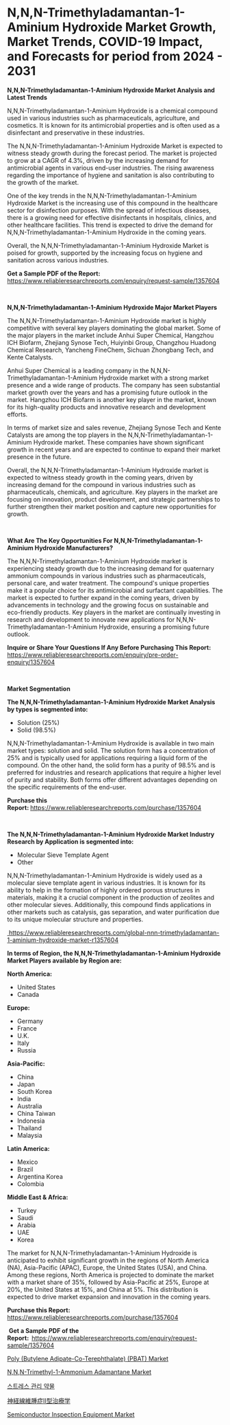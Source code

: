<p><h1>N,N,N-Trimethyladamantan-1-Aminium Hydroxide Market Growth, Market Trends, COVID-19 Impact, and Forecasts for period from 2024 - 2031</h1></p><p><strong>N,N,N-Trimethyladamantan-1-Aminium Hydroxide Market Analysis and Latest Trends</strong></p>
<p><p>N,N,N-Trimethyladamantan-1-Aminium Hydroxide is a chemical compound used in various industries such as pharmaceuticals, agriculture, and cosmetics. It is known for its antimicrobial properties and is often used as a disinfectant and preservative in these industries.</p><p>The N,N,N-Trimethyladamantan-1-Aminium Hydroxide Market is expected to witness steady growth during the forecast period. The market is projected to grow at a CAGR of 4.3%, driven by the increasing demand for antimicrobial agents in various end-user industries. The rising awareness regarding the importance of hygiene and sanitation is also contributing to the growth of the market.</p><p>One of the key trends in the N,N,N-Trimethyladamantan-1-Aminium Hydroxide Market is the increasing use of this compound in the healthcare sector for disinfection purposes. With the spread of infectious diseases, there is a growing need for effective disinfectants in hospitals, clinics, and other healthcare facilities. This trend is expected to drive the demand for N,N,N-Trimethyladamantan-1-Aminium Hydroxide in the coming years.</p><p>Overall, the N,N,N-Trimethyladamantan-1-Aminium Hydroxide Market is poised for growth, supported by the increasing focus on hygiene and sanitation across various industries.</p></p>
<p><strong>Get a Sample PDF of the Report:&nbsp;</strong> <a href="https://www.reliableresearchreports.com/enquiry/request-sample/1357604">https://www.reliableresearchreports.com/enquiry/request-sample/1357604</a></p>
<p>&nbsp;</p>
<p><strong>N,N,N-Trimethyladamantan-1-Aminium Hydroxide Major Market Players</strong></p>
<p><p>The N,N,N-Trimethyladamantan-1-Aminium Hydroxide market is highly competitive with several key players dominating the global market. Some of the major players in the market include Anhui Super Chemical, Hangzhou ICH Biofarm, Zhejiang Synose Tech, Huiyinbi Group, Changzhou Huadong Chemical Research, Yancheng FineChem, Sichuan Zhongbang Tech, and Kente Catalysts.</p><p>Anhui Super Chemical is a leading company in the N,N,N-Trimethyladamantan-1-Aminium Hydroxide market with a strong market presence and a wide range of products. The company has seen substantial market growth over the years and has a promising future outlook in the market. Hangzhou ICH Biofarm is another key player in the market, known for its high-quality products and innovative research and development efforts.</p><p>In terms of market size and sales revenue, Zhejiang Synose Tech and Kente Catalysts are among the top players in the N,N,N-Trimethyladamantan-1-Aminium Hydroxide market. These companies have shown significant growth in recent years and are expected to continue to expand their market presence in the future.</p><p>Overall, the N,N,N-Trimethyladamantan-1-Aminium Hydroxide market is expected to witness steady growth in the coming years, driven by increasing demand for the compound in various industries such as pharmaceuticals, chemicals, and agriculture. Key players in the market are focusing on innovation, product development, and strategic partnerships to further strengthen their market position and capture new opportunities for growth.</p></p>
<p>&nbsp;</p>
<p><strong>What Are The Key Opportunities For N,N,N-Trimethyladamantan-1-Aminium Hydroxide Manufacturers?</strong></p>
<p><p>The N,N,N-Trimethyladamantan-1-Aminium Hydroxide market is experiencing steady growth due to the increasing demand for quaternary ammonium compounds in various industries such as pharmaceuticals, personal care, and water treatment. The compound's unique properties make it a popular choice for its antimicrobial and surfactant capabilities. The market is expected to further expand in the coming years, driven by advancements in technology and the growing focus on sustainable and eco-friendly products. Key players in the market are continually investing in research and development to innovate new applications for N,N,N-Trimethyladamantan-1-Aminium Hydroxide, ensuring a promising future outlook.</p></p>
<p><strong>Inquire or Share Your Questions If Any Before Purchasing This Report:</strong> <a href="https://www.reliableresearchreports.com/enquiry/pre-order-enquiry/1357604">https://www.reliableresearchreports.com/enquiry/pre-order-enquiry/1357604</a></p>
<p>&nbsp;</p>
<p><strong>Market Segmentation</strong></p>
<p><strong>The N,N,N-Trimethyladamantan-1-Aminium Hydroxide Market Analysis by types is segmented into:</strong></p>
<p><ul><li>Solution (25%)</li><li>Solid (98.5%)</li></ul></p>
<p><p>N,N,N-Trimethyladamantan-1-Aminium Hydroxide is available in two main market types: solution and solid. The solution form has a concentration of 25% and is typically used for applications requiring a liquid form of the compound. On the other hand, the solid form has a purity of 98.5% and is preferred for industries and research applications that require a higher level of purity and stability. Both forms offer different advantages depending on the specific requirements of the end-user.</p></p>
<p><strong>Purchase this Report:&nbsp;</strong><a href="https://www.reliableresearchreports.com/purchase/1357604">https://www.reliableresearchreports.com/purchase/1357604</a></p>
<p>&nbsp;</p>
<p><strong>The N,N,N-Trimethyladamantan-1-Aminium Hydroxide Market Industry Research by Application is segmented into:</strong></p>
<p><ul><li>Molecular Sieve Template Agent</li><li>Other</li></ul></p>
<p><p>N,N,N-Trimethyladamantan-1-Aminium Hydroxide is widely used as a molecular sieve template agent in various industries. It is known for its ability to help in the formation of highly ordered porous structures in materials, making it a crucial component in the production of zeolites and other molecular sieves. Additionally, this compound finds applications in other markets such as catalysis, gas separation, and water purification due to its unique molecular structure and properties.</p></p>
<p><a href="https://www.reliableresearchreports.com/global-nnn-trimethyladamantan-1-aminium-hydroxide-market-r1357604">&nbsp;https://www.reliableresearchreports.com/global-nnn-trimethyladamantan-1-aminium-hydroxide-market-r1357604</a></p>
<p><strong>In terms of Region, the N,N,N-Trimethyladamantan-1-Aminium Hydroxide Market Players available by Region are:</strong></p>
<p>
    <p> <strong> North America: </strong>
        <ul>
            <li>United States</li>
            <li>Canada</li>
        </ul>
        </p> 
    <p> <strong> Europe: </strong>
        <ul>
            <li>Germany</li>
            <li>France</li>
            <li>U.K.</li>
            <li>Italy</li>
            <li>Russia</li>
        </ul>
        </p> 
    <p> <strong> Asia-Pacific: </strong>
        <ul>
            <li>China</li>
            <li>Japan</li>
            <li>South Korea</li>
            <li>India</li>
            <li>Australia</li>
            <li>China Taiwan</li>
            <li>Indonesia</li>
            <li>Thailand</li>
            <li>Malaysia</li>
        </ul>
        </p> 
    <p> <strong> Latin America: </strong>
        <ul>
            <li>Mexico</li>
            <li>Brazil</li>
            <li>Argentina Korea</li>
            <li>Colombia</li>
        </ul>
        </p> 
    <p> <strong> Middle East & Africa: </strong>
        <ul>
            <li>Turkey</li>
            <li>Saudi</li>
            <li>Arabia</li>
            <li>UAE</li>
            <li>Korea</li>
        </ul>
    </p>
    </p>
<p><p>The market for N,N,N-Trimethyladamantan-1-Aminium Hydroxide is anticipated to exhibit significant growth in the regions of North America (NA), Asia-Pacific (APAC), Europe, the United States (USA), and China. Among these regions, North America is projected to dominate the market with a market share of 35%, followed by Asia-Pacific at 25%, Europe at 20%, the United States at 15%, and China at 5%. This distribution is expected to drive market expansion and innovation in the coming years.</p></p>
<p><strong>Purchase this Report: </strong><a href="https://www.reliableresearchreports.com/purchase/1357604">https://www.reliableresearchreports.com/purchase/1357604</a></p>
<p>&nbsp;<strong>Get a Sample PDF of the Report:&nbsp;&nbsp;</strong><a href="https://www.reliableresearchreports.com/enquiry/request-sample/1357604">https://www.reliableresearchreports.com/enquiry/request-sample/1357604</a></p>
<p><strong></strong></p>
<p><p><a href="https://github.com/Alonsoolds3wq1d81czn8rbol/Market-Research-Report-List-2/blob/main/poly-butylene-adipate-co-terephthalate-pbat-market.md">Poly (Butylene Adipate-Co-Terephthalate) (PBAT) Market</a></p><p><a href="https://github.com/KeeganBarrows2023/Market-Research-Report-List-1/blob/main/nnn-trimethyl-1-ammonium-adamantane-market.md">N,N,N-Trimethyl-1-Ammonium Adamantane Market</a></p><p><a href="https://github.com/DavidCarter19662022/Market-Research-Report-List-1/blob/main/239868681730.md">스트레스 관리 약물</a></p><p><a href="https://github.com/MacyOrn/Market-Research-Report-List-1/blob/main/623707689101.md">神経線維腫症II型治療学</a></p><p><a href="https://issuu.com/reportprime-2/docs/semiconductor-inspection-equipment-market-size-203">Semiconductor Inspection Equipment Market</a></p></p>